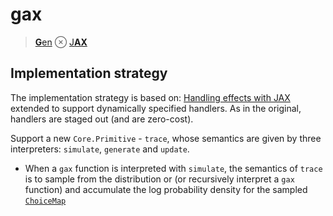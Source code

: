# gax

> [**G**en](https://www.mct.dev/assets/mct-thesis.pdf) ⊗ [J**AX**](https://github.com/google/jax)

## Implementation strategy

The implementation strategy is based on: [Handling effects with JAX](https://colab.research.google.com/drive/1HGs59anVC2AOsmt7C4v8yD6v8gZSJGm6#scrollTo=OHUTBFIiHJu3) extended to support dynamically specified handlers. As in the original, handlers are staged out (and are zero-cost).

Support a new `Core.Primitive` - `trace`, whose semantics are given by three interpreters: `simulate`, `generate` and `update`.

- When a `gax` function is interpreted with `simulate`, the semantics of `trace` is to sample from the distribution or (or recursively interpret a `gax` function) and accumulate the log probability density for the sampled [`ChoiceMap`](https://www.gen.dev/dev/ref/choice_maps/#Choice-Maps-1)
